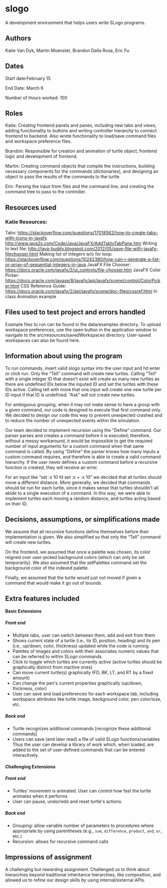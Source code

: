 # slogo

A development environment that helps users write SLogo programs.

## Authors

Katie Van Dyk, Martin Muenster, Brandon Dalla Rosa, Eric Fu

## Dates

Start date:February 15

End Date: March 9

Number of Hours worked: 100

## Roles

Katie: Creating frontend panels and panes, including new tabs and views, adding functionality to buttons and writing controller hierarchy to connect frontend to backend. Also wrote functionality to load/save command files and workspace preference files.

Brandon: Responsible for creation and animation of turtle object, frontend logic and development of frontend. 

Martin: Creating command objects that compile the instructions, building necessary components for the commands (dictionaries), and designing an object to pass the results of the commands to the turtle.

Eric: Parsing the input from files and the command line, and creating the command tree to pass to the controller.

## Resources used
### Katie Resources: 
Tabs:
https://stackoverflow.com/questions/17018562/how-to-create-tabs-with-icons-in-javafx
http://www.java2s.com/Code/Java/JavaFX/AddTabtoTabPane.htm
Writing to text file:
http://java-buddy.blogspot.com/2012/05/save-file-with-javafx-filechooser.html
Making list of integers w/o for loop: https://stackoverflow.com/questions/10242380/how-can-i-generate-a-list-or-array-of-sequential-integers-in-java
JavaFX File Chooser: https://docs.oracle.com/javafx/2/ui_controls/file-chooser.htm
JavaFX Color Picker: https://docs.oracle.com/javase/8/javafx/api/javafx/scene/control/ColorPicker.html
CSS Reference Guide:
https://docs.oracle.com/javafx/2/api/javafx/scene/doc-files/cssref.html
In class Animation example 

## Files used to test project and errors handled

  Example files to run can be found in the data/examples directory. To upload workspace preferences, use the open button in the application window to navigate to the src/resources/savedWorkspaces directory. User-saved workspaces can also be found here.

## Information about using the program

To run commands, insert valid slogo syntax into the user input and hit enter or click run. Only the “Tell” command will create new turtles. Calling “Tell” with a single integer ID that doesn’t exist will create as many new turtles as there are undefined IDs below the inputed ID and set the turtles with these IDs active. Calling tell with more that one input will create one new turtle per ID input if that ID is undefined. “Ask” will not create new turtles.

For ambiguous grouping, when it may not make sense to have a group with a given command, our code is designed to execute that first command only. We decided to design our code this way to prevent unexpected crashed and to reduce the number of unexpected events within the simulation.

Our team decided to implement recursion using the “Define” command. Our parser parses and creates a command before it is executed; therefore, without a messy workaround, it would be impossible to get the required number of input arguments for a custom command when that same command is called. By using “Define” the parser knows how many inputs a custom command requires, and therefore is able to create a valid command hierarchy. If the user never defines a custom command before a recursive function is created, they will receive an error.

For an input like “set :x 10 fd set :x + :x 10” we decided that all turtles should move a different distance. More generally, we decided that commands should be run for each turtle, since it makes sense that turtles shouldn’t all abide to a single execution of a command. In this way, we were able to implement turtles each moving a random distance, and turtles acting based on their ID.

 
## Decisions, assumptions, or simplifications made

We assume that all recursive functions define themselves before their implementation is given. We also simplified so that only the “Tell” command will create new turtles.

On the frontend, we assumed that once a palette was chosen, its color reigned over user-picked background colors (which can only be set temporarily). We also assumed that the setPalettes command set the background color of the indexed palette. 

Finally, we assumed that the turtle would just not moved if given a command that would make it go out of bounds.

## Extra features included
#### Basic Extensions
##### Front end
* Multiple tabs, user can switch between them, add and exit from them
* Shows current state of a turtle (i.e., its ID, position, heading) and its pen (i.e., up/down, color, thickness) updated while the code is running.
* Palettes of images and colors with their associates numeric values that can be referred to within SLogo commands 
* Click to toggle which turtles are currently active (active turtles should be graphically distinct from inactive ones)
* Can move current turtle(s) graphically (FD, BK, LT, and RT by a fixed amount)  
* Can change the pen's current properties graphically (up/down, thickness, color)
* User can save and load preferences for each workspace tab, including workspace attributes like turtle image, background color, pen color/size, etc.

##### Back end
* Turtle recognizes additional commands  [recognize these additional commands]
* Users can save (and later read) a file of valid SLogo functions/variables  
    Thus the user can develop a library of work which, when loaded, are added to the set of user-defined commands that can be entered interactively.

#### Challenging Extensions

##### Front end
*  Turtles' movement is animated. User can control how fast the turtle animates when it performs  
* User can pause, undo/redo and reset turtle's actions.

##### Back end
* Grouping: allow variable number of parameters to procedures where appropriate by using parentheses (e.g.,  `sum`,  `difference`,  `product`,  `and`,  `or`, etc.)
* Recursion: allows for recursive command calls

## Impressions of assignment
A challenging but rewarding assignment. Challenged us to think about hierarchies beyond traditional inheritance hierarchies, like composition, and allowed us to refine our design skills by using internal/external APIs.